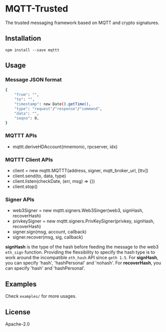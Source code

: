 # MQTT-Trusted

The trusted messaging framework based on MQTT and crypto signatures.

## Installation

`npm install --save mqttt`

## Usage

### Message JSON format

```bash
{
    "from": "",
    "to": "",
    "timestamp": new Date().getTime(),
    "type": "request"/"response"/"command", 
    "data": "",
    "seqno": 0,
}

```

### MQTTT APIs

- mqttt.deriveHDAccount(mnemonic, rpcserver, idx)


### MQTTT Client APIs

- client = new mqttt.MQTTT(address, signer, mqtt_broker_url, [ttv])
- client.send(to, data, type)
- client.listen(checkDate, (err, msg) => {})
- client.stop()

### Signer APIs

- web3Signer = new mqttt.signers.Web3Singer(web3, signHash, recoverHash)
- privkeySigner = new mqttt.signers.PrivKeySigner(privkey, signHash, recoverHash)
- signer.sign(msg, account, callback)
- signer.recover(msg, sig, callback)

**signHash** is the type of the hash before feeding the message to the web3 `eth_sign` function.
Providing the flexsibility to specify the hash type is to work around the incompatible 
`eth_hash` API since `geth 1.5`. For **signHash**, you can specify 'hash', 'hashPersonal' 
and 'nohash'. For **recoverHash**, you can specify 'hash' and 'hashPersonal'.

## Examples

Check `examples/` for more usages.

## License

Apache-2.0



